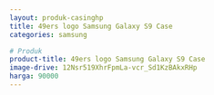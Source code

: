 ```yaml
---
layout: produk-casinghp
title: 49ers logo Samsung Galaxy S9 Case
categories: samsung

# Produk
product-title: 49ers logo Samsung Galaxy S9 Case
image-drive: 12Nsr519XhrFpmLa-vcr_Sd1KzBAkxRHp
harga: 90000
---
```

